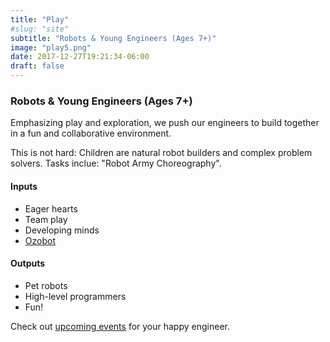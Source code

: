 ```yaml
---
title: "Play"
#slug: "site"
subtitle: "Robots & Young Engineers (Ages 7+)"
image: "play5.png"
date: 2017-12-27T19:21:34-06:00
draft: false
---
```


### Robots & Young Engineers (Ages 7+)

Emphasizing play and exploration, we push our engineers to build together in a fun and collaborative environment. 

This is not hard: Children are natural robot builders and complex problem solvers. Tasks inclue: "Robot Army Choreography".

#### Inputs

- Eager hearts
- Team play
- Developing minds
- [Ozobot](https://ozobot.com/)

#### Outputs

- Pet robots
- High-level programmers
- Fun!

Check out [upcoming events](/events) for your happy engineer.
